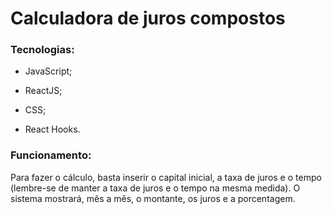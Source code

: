 # Calculadora de juros compostos

### Tecnologias:

- JavaScript;

- ReactJS;

- CSS;

- React Hooks.

### Funcionamento:

Para fazer o cálculo, basta inserir o capital inicial, a taxa de juros e o tempo (lembre-se de manter a taxa de juros e o tempo na mesma medida). O sistema mostrará, mês a mês,
o montante, os juros e a porcentagem.

